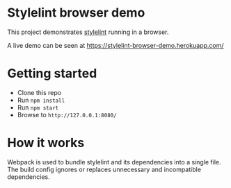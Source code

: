 # Stylelint browser demo

This project demonstrates [stylelint](https://github.com/stylelint/stylelint)  running in a browser.

A live demo can be seen at https://stylelint-browser-demo.herokuapp.com/

# Getting started

- Clone this repo
- Run `npm install`
- Run `npm start`
- Browse to `http://127.0.0.1:8080/`

# How it works

Webpack is used to bundle stylelint and its dependencies into a single file. The build config ignores or replaces unnecessary and incompatible dependencies.

